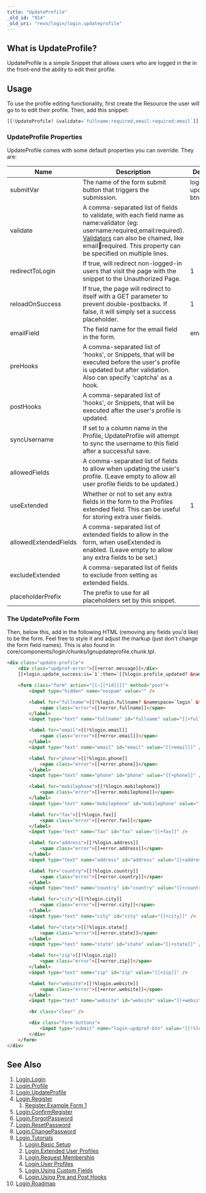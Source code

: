 ```yaml
---
title: "UpdateProfile"
_old_id: "914"
_old_uri: "revo/login/login.updateprofile"
---
```


## What is UpdateProfile?

UpdateProfile is a simple Snippet that allows users who are logged in the in the front-end the ability to edit their profile.

## Usage

To use the profile editing functionality, first create the Resource the
 user will go to to edit their profile. Then, add this snippet:

``` php
[[!UpdateProfile? &validate=`fullname:required,email:required:email`]]
```

### UpdateProfile Properties

UpdateProfile comes with some default properties you can override. They are:

| Name                  | Description                                                                                                                                                                                                                                                                                      | Default           |
| --------------------- | ------------------------------------------------------------------------------------------------------------------------------------------------------------------------------------------------------------------------------------------------------------------------------------------------ | ----------------- |
| submitVar             | The name of the form submit button that triggers the submission.                                                                                                                                                                                                                                 | login-updprof-btn |
| validate              | A comma-separated list of fields to validate, with each field name as name:validator (eg: username:required,email:required). [Validators](extras/formit/formit.validators "FormIt.Validators") can also be chained, like email:email:required. This property can be specified on multiple lines. |                   |
| redirectToLogin       | If true, will redirect non-logged-in users that visit the page with the snippet to the Unauthorized Page.                                                                                                                                                                                        | 1                 |
| reloadOnSuccess       | If true, the page will redirect to itself with a GET parameter to prevent double-postbacks. If false, it will simply set a success placeholder.                                                                                                                                                  | 1                 |
| emailField            | The field name for the email field in the form.                                                                                                                                                                                                                                                  | email             |
| preHooks              | A comma-separated list of 'hooks', or Snippets, that will be executed before the user's profile is updated but after validation. Also can specify 'captcha' as a hook.                                                                                                                           |                   |
| postHooks             | A comma-separated list of 'hooks', or Snippets, that will be executed after the user's profile is updated.                                                                                                                                                                                       |                   |
| syncUsername          | If set to a column name in the Profile, UpdateProfile will attempt to sync the username to this field after a successful save.                                                                                                                                                                   |                   |
| allowedFields         | A comma-separated list of fields to allow when updating the user's profile. (Leave empty to allow all user profile fields to be updated.)                                                                                                                                                        |                   |
| useExtended           | Whether or not to set any extra fields in the form to the Profiles extended field. This can be useful for storing extra user fields.                                                                                                                                                             | 1                 |
| allowedExtendedFields | A comma-separated list of extended fields to allow in the form, when useExtended is enabled. (Leave empty to allow any extra fields to be set.)                                                                                                                                                  |                   |
| excludeExtended       | A comma-separated list of fields to exclude from setting as extended fields.                                                                                                                                                                                                                     |                   |
| placeholderPrefix     | The prefix to use for all placeholders set by this snippet.                                                                                                                                                                                                                                      |                   |

### The UpdateProfile Form

Then, below this, add in the following HTML (removing any fields you'd like) to be the form. Feel free to style it and adjust the markup (just don't change the form field names). This is also found in core/components/login/chunks/lgnupdateprofile.chunk.tpl.

``` html
<div class="update-profile">
    <div class="updprof-error">[[+error.message]]</div>
    [[+login.update_success:is=`1`:then=`[[%login.profile_updated? &namespace=`login` &topic=`updateprofile`]]`]]

    <form class="form" action="[[~[[*id]]]]" method="post">
        <input type="hidden" name="nospam" value="" />

        <label for="fullname">[[!%login.fullname? &namespace=`login` &topic=`updateprofile`]]
            <span class="error">[[+error.fullname]]</span>
        </label>
        <input type="text" name="fullname" id="fullname" value="[[+fullname]]" />

        <label for="email">[[!%login.email]]
            <span class="error">[[+error.email]]</span>
        </label>
        <input type="text" name="email" id="email" value="[[+email]]" />

        <label for="phone">[[!%login.phone]]
            <span class="error">[[+error.phone]]</span>
        </label>
        <input type="text" name="phone" id="phone" value="[[+phone]]" />

        <label for="mobilephone">[[!%login.mobilephone]]
            <span class="error">[[+error.mobilephone]]</span>
        </label>
        <input type="text" name="mobilephone" id="mobilephone" value="[[+mobilephone]]" />

        <label for="fax">[[!%login.fax]]
            <span class="error">[[+error.fax]]</span>
        </label>
        <input type="text" name="fax" id="fax" value="[[+fax]]" />

        <label for="address">[[!%login.address]]
            <span class="error">[[+error.address]]</span>
        </label>
        <input type="text" name="address" id="address" value="[[+address]]" />

        <label for="country">[[!%login.country]]
            <span class="error">[[+error.country]]</span>
        </label>
        <input type="text" name="country" id="country" value="[[+country]]" />

        <label for="city">[[!%login.city]]
            <span class="error">[[+error.city]]</span>
        </label>
        <input type="text" name="city" id="city" value="[[+city]]" />

        <label for="state">[[!%login.state]]
            <span class="error">[[+error.state]]</span>
        </label>
        <input type="text" name="state" id="state" value="[[+state]]" />

        <label for="zip">[[!%login.zip]]
            <span class="error">[[+error.zip]]</span>
        </label>
        <input type="text" name="zip" id="zip" value="[[+zip]]" />

        <label for="website">[[!%login.website]]
            <span class="error">[[+error.website]]</span>
        </label>
        <input type="text" name="website" id="website" value="[[+website]]" />

        <br class="clear" />

        <div class="form-buttons">
            <input type="submit" name="login-updprof-btn" value="[[!%login.update_profile]]" />
        </div>
    </form>
</div>
```

## See Also

1. [Login.Login](extras/login/login.login)
2. [Login.Profile](extras/login/login.profile)
3. [Login.UpdateProfile](extras/login/login.updateprofile)
4. [Login.Register](extras/login/login.register)
   1. [Register.Example Form 1](extras/login/login.register/register.example-form-1)
5. [Login.ConfirmRegister](extras/login/login.confirmregister)
6. [Login.ForgotPassword](extras/login/login.forgotpassword)
7. [Login.ResetPassword](extras/login/login.resetpassword)
8. [Login.ChangePassword](extras/login/login.changepassword)
9. [Login.Tutorials](extras/login/login.tutorials)
    1. [Login.Basic Setup](extras/login/login.tutorials/login.basic-setup)
    2. [Login.Extended User Profiles](extras/login/login.tutorials/login.extended-user-profiles)
    3. [Login.Request Membership](extras/login/login.tutorials/login.request-membership)
    4. [Login.User Profiles](extras/login/login.tutorials/login.user-profiles)
    5. [Login.Using Custom Fields](extras/login/login.tutorials/login.using-custom-fields)
    6. [Login.Using Pre and Post Hooks](extras/login/login.tutorials/login.using-pre-and-post-hooks)
10. [Login.Roadmap](extras/login/login.roadmap)
